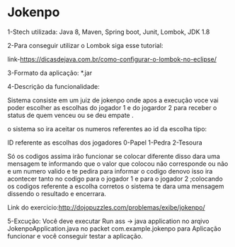 # Jokenpo

1-Stech utilizada:
Java 8,
Maven,
Spring boot,
Junit,
Lombok,
JDK 1.8

2-Para conseguir utilizar o Lombok siga esse tutorial:

  link-https://dicasdejava.com.br/como-configurar-o-lombok-no-eclipse/

3-Formato da aplicação:
    *.jar

4-Descrição da funcionalidade:

 Sistema consiste em um juiz de jokenpo onde apos a execução voce vai poder escolher as escolhas do jogador 1 e do jogardor 2 para receber o status de quem venceu ou se deu empate .
 
 o sistema so ira aceitar os numeros referentes ao id da escolha tipo:
 
   ID referente as escolhas dos jogadores 
    0-Papel 
    1-Pedra 
    2-Tesoura
 
 Só os codigos assima irão funcionar se colocar diferente disso dara uma mensagem te informando que o valor que colocou não corresponde ou não e um numero valido e te pedira para informar o codigo denovo isso ira acontecer tanto no codigo para o jogador 1 e para o jogador 2 ;colocando os codigos referente a escolha corretos  o sistema te dara uma mensagem dissendo o resultado  e encerrara.
  
  Link do exercicio:http://dojopuzzles.com/problemas/exibe/jokenpo/
  
  5-Excução:
    Você deve executar Run ass -> java application no arqivo JokenpoApplication.java no packet com.example.jokenpo para Aplicação funcionar e você conseguir testar a aplicação.
